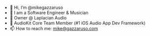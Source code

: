 - 👋 Hi, I’m @mikegazzaruso
- 👀 I am a Software Engineer & Musician
- 💞️ Owner @ Laplacian Audio 
- 💞️ AudioKit Core Team Member (#1 iOS Audio App Dev Framework)
- 📫 How to reach me: mike@gazzaruso.com

<!---
mikegazzaruso/mikegazzaruso is a ✨ special ✨ repository because its `README.md` (this file) appears on your GitHub profile.
You can click the Preview link to take a look at your changes.
--->
